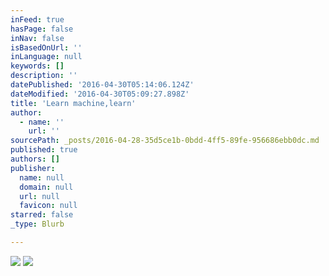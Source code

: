```yaml
---
inFeed: true
hasPage: false
inNav: false
isBasedOnUrl: ''
inLanguage: null
keywords: []
description: ''
datePublished: '2016-04-30T05:14:06.124Z'
dateModified: '2016-04-30T05:09:27.898Z'
title: 'Learn machine,learn'
author:
  - name: ''
    url: ''
sourcePath: _posts/2016-04-28-35d5ce1b-0bdd-4ff5-89fe-956686ebb0dc.md
published: true
authors: []
publisher:
  name: null
  domain: null
  url: null
  favicon: null
starred: false
_type: Blurb

---
```

![](https://the-grid-user-content.s3-us-west-2.amazonaws.com/ef020c28-db6b-4954-9eef-1167caaee0bb.jpg)
![](https://the-grid-user-content.s3-us-west-2.amazonaws.com/a058d81a-2ee3-4a4c-b61e-efe9f651484c.jpg)
